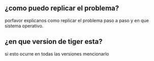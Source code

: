 ## ¿como puedo replicar el problema?
porfavor explicanos como replicar el problema paso a paso y en que sistema operativo.
## ¿en que version de tiger esta?
si esto ocurre en todas las versiones mencionarlo

